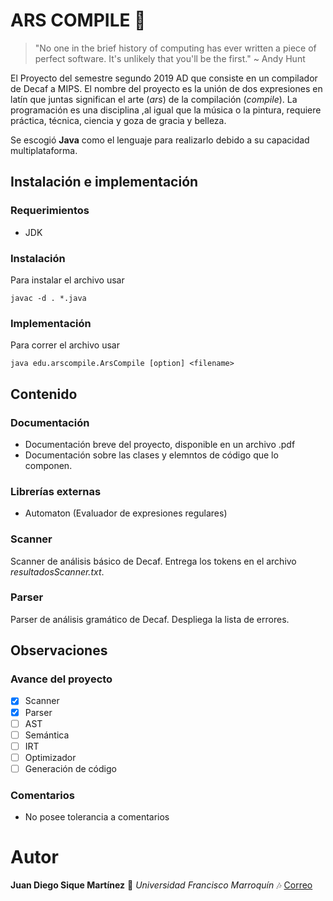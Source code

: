 # ARS COMPILE :memo:
> "No one in the brief history of computing has ever written a piece of perfect software. It's unlikely that you'll be the first." 
> ~ Andy Hunt


El Proyecto del semestre segundo 2019 AD que consiste en un compilador de Decaf a MIPS. El nombre del proyecto es la unión de dos expresiones en latín que juntas significan el arte (*ars*) de la compilación (*compile*). La programación es una disciplina ,al igual que la música o la pintura, requiere práctica, técnica, ciencia y goza de gracia y belleza. 

Se escogió **Java** como el lenguaje para realizarlo debido a su capacidad multiplataforma. 

## Instalación e implementación
### Requerimientos
* JDK

### Instalación
Para instalar el archivo usar 
```
javac -d . *.java
```

### Implementación
Para correr el archivo usar 
```
java edu.arscompile.ArsCompile [option] <filename>
```

## Contenido
### Documentación
* Documentación breve del proyecto, disponible en un archivo .pdf
* Documentación sobre las clases y elemntos de código que lo componen.

### Librerías externas
* Automaton (Evaluador de expresiones regulares)

### Scanner
Scanner de análisis básico de Decaf. Entrega los tokens en el archivo *resultadosScanner.txt*. 


### Parser
Parser de análisis gramático de Decaf. Despliega la lista de errores. 

## Observaciones
### Avance del proyecto
- [x] Scanner
- [x] Parser
- [ ] AST
- [ ] Semántica
- [ ] IRT
- [ ] Optimizador
- [ ] Generación de código

### Comentarios
* No posee tolerancia a comentarios

# Autor

**Juan Diego Sique Martínez** :musical_keyboard: *Universidad Francisco Marroquín* :notes: [Correo](juandiegosique@ufm.edu)


